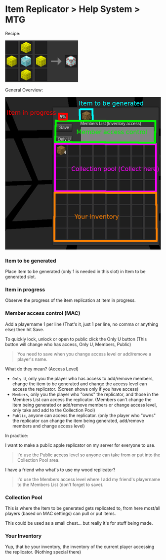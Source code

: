 # Item Replicator > Help System > MTG

Recipe:

![craft](mtg_recipe.png)

General Overview:

![overview](help_mtg_version.png)

### Item to be generated

Place item to be generated (only 1 is needed in this slot) in Item to be generated slot.

### Item in progress

Observe the progress of the item replication at Item in progress.

### Member access control (MAC)

Add a playername 1 per line (That's it, just 1 per line, no comma or anything else) then hit Save.

To quickly lock, unlock or open to public click the Only U button (This button will change who has access, Only U, Members, Public)

> You need to save when you change access level or add/remove a player's name.

What do they mean? (Access Level)

* `Only U`, only you the player who has access to add/remove members, change the item to be generated and change the access level can access the replicator. (Screen shows only if you have access)
* `Members`, only you the player who "owns" the replicator, and those in the Members List can access the replicator. (Members can't change the item being generated or add/remove members or change access level, only take and add to the Collection Pool)
* `Public`, anyone can access the replicator. (only the player who "owns" the replicator can change the item being generated, add/remove members and change access level)

In practice:

I want to make a public apple replicator on my server for everyone to use.

> I'd use the Public access level so anyone can take from or put into the Collection Pool area.

I have a friend who what's to use my wood replicator?

> I'd use the Members access level where I add my friend's playername to the Members List (don't forget to save).

### Collection Pool

This is where the Item to be generated gets replicated to, from here most/all players (based on MAC settings) can pull or put items.

This could be used as a small chest... but really it's for stuff being made.

### Your Inventory

Yup, that be your inventory, the inventory of the current player accessing the replicator. (Nothing special there)
